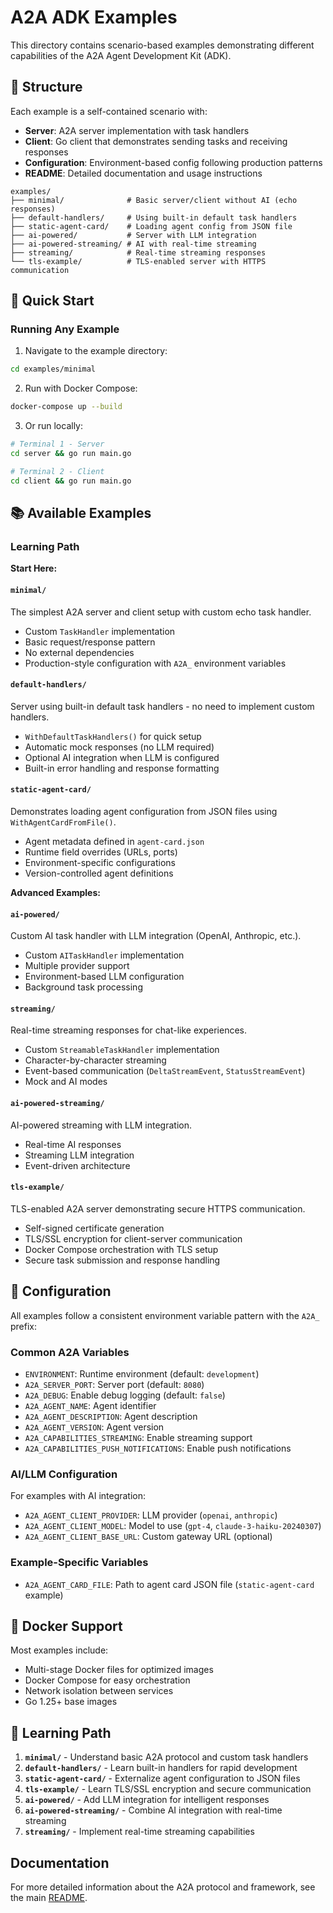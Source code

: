 # A2A ADK Examples

This directory contains scenario-based examples demonstrating different capabilities of the A2A Agent Development Kit (ADK).

## 📁 Structure

Each example is a self-contained scenario with:

- **Server**: A2A server implementation with task handlers
- **Client**: Go client that demonstrates sending tasks and receiving responses
- **Configuration**: Environment-based config following production patterns
- **README**: Detailed documentation and usage instructions

```
examples/
├── minimal/              # Basic server/client without AI (echo responses)
├── default-handlers/     # Using built-in default task handlers
├── static-agent-card/    # Loading agent config from JSON file
├── ai-powered/           # Server with LLM integration
├── ai-powered-streaming/ # AI with real-time streaming
├── streaming/            # Real-time streaming responses
└── tls-example/          # TLS-enabled server with HTTPS communication
```

## 🚀 Quick Start

### Running Any Example

1. Navigate to the example directory:

```bash
cd examples/minimal
```

2. Run with Docker Compose:

```bash
docker-compose up --build
```

3. Or run locally:

```bash
# Terminal 1 - Server
cd server && go run main.go

# Terminal 2 - Client
cd client && go run main.go
```

## 📚 Available Examples

### Learning Path

**Start Here:**

#### `minimal/`

The simplest A2A server and client setup with custom echo task handler.

- Custom `TaskHandler` implementation
- Basic request/response pattern
- No external dependencies
- Production-style configuration with `A2A_` environment variables

#### `default-handlers/`

Server using built-in default task handlers - no need to implement custom handlers.

- `WithDefaultTaskHandlers()` for quick setup
- Automatic mock responses (no LLM required)
- Optional AI integration when LLM is configured
- Built-in error handling and response formatting

#### `static-agent-card/`

Demonstrates loading agent configuration from JSON files using `WithAgentCardFromFile()`.

- Agent metadata defined in `agent-card.json`
- Runtime field overrides (URLs, ports)
- Environment-specific configurations
- Version-controlled agent definitions

**Advanced Examples:**

#### `ai-powered/`

Custom AI task handler with LLM integration (OpenAI, Anthropic, etc.).

- Custom `AITaskHandler` implementation
- Multiple provider support
- Environment-based LLM configuration
- Background task processing

#### `streaming/`

Real-time streaming responses for chat-like experiences.

- Custom `StreamableTaskHandler` implementation
- Character-by-character streaming
- Event-based communication (`DeltaStreamEvent`, `StatusStreamEvent`)
- Mock and AI modes

#### `ai-powered-streaming/`

AI-powered streaming with LLM integration.

- Real-time AI responses
- Streaming LLM integration
- Event-driven architecture

#### `tls-example/`

TLS-enabled A2A server demonstrating secure HTTPS communication.

- Self-signed certificate generation
- TLS/SSL encryption for client-server communication
- Docker Compose orchestration with TLS setup
- Secure task submission and response handling

## 🔧 Configuration

All examples follow a consistent environment variable pattern with the `A2A_` prefix:

### Common A2A Variables

- `ENVIRONMENT`: Runtime environment (default: `development`)
- `A2A_SERVER_PORT`: Server port (default: `8080`)
- `A2A_DEBUG`: Enable debug logging (default: `false`)
- `A2A_AGENT_NAME`: Agent identifier
- `A2A_AGENT_DESCRIPTION`: Agent description
- `A2A_AGENT_VERSION`: Agent version
- `A2A_CAPABILITIES_STREAMING`: Enable streaming support
- `A2A_CAPABILITIES_PUSH_NOTIFICATIONS`: Enable push notifications

### AI/LLM Configuration

For examples with AI integration:

- `A2A_AGENT_CLIENT_PROVIDER`: LLM provider (`openai`, `anthropic`)
- `A2A_AGENT_CLIENT_MODEL`: Model to use (`gpt-4`, `claude-3-haiku-20240307`)
- `A2A_AGENT_CLIENT_BASE_URL`: Custom gateway URL (optional)

### Example-Specific Variables

- `A2A_AGENT_CARD_FILE`: Path to agent card JSON file (`static-agent-card` example)

## 🐳 Docker Support

Most examples include:

- Multi-stage Docker files for optimized images
- Docker Compose for easy orchestration
- Network isolation between services
- Go 1.25+ base images

## 📖 Learning Path

1. **`minimal/`** - Understand basic A2A protocol and custom task handlers
2. **`default-handlers/`** - Learn built-in handlers for rapid development
3. **`static-agent-card/`** - Externalize agent configuration to JSON files
4. **`tls-example/`** - Learn TLS/SSL encryption and secure communication
5. **`ai-powered/`** - Add LLM integration for intelligent responses
6. **`ai-powered-streaming/`** - Combine AI integration with real-time streaming
7. **`streaming/`** - Implement real-time streaming capabilities

## Documentation

For more detailed information about the A2A protocol and framework, see the main [README](../README.md).
